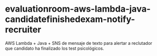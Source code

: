 # evaluationroom-aws-lambda-java-candidatefinishedexam-notify-recruiter
AWS Lambda + Java + SNS de mensaje de texto para alertar a reclutador que candidato ha finalizado los test psicológicos.
